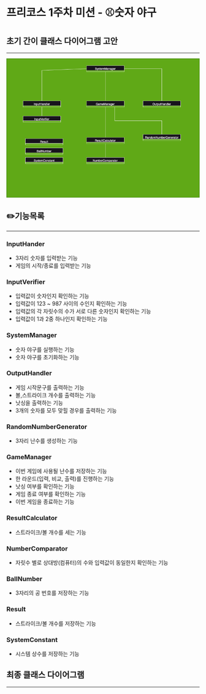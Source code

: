 # 프리코스 1주차 미션 - ⚾️숫자 야구

## 초기 간이 클래스 다이어그램 고안

---

![클래스다이어그램v1.png](images%2F%ED%81%B4%EB%9E%98%EC%8A%A4%EB%8B%A4%EC%9D%B4%EC%96%B4%EA%B7%B8%EB%9E%A8v1.png)

## ✏️기능목록

---
### InputHander
- 3자리 숫자를 입력받는 기능
- 게임의 시작/종료를 입력받는 기능

### InputVerifier
- 입력값이 숫자인지 확인하는 기능
- 입력값이 123 ~ 987 사이의 수인지 확인하는 기능
- 입력값의 각 자릿수의 수가 서로 다른 숫자인지 확인하는 기능
- 입력값이 1과 2중 하나인지 확인하는 기능

### SystemManager
- 숫자 야구를 실행하는 기능
- 숫자 야구를 초기화하는 기능

### OutputHandler
- 게임 시작문구를 출력하는 기능
- 볼,스트라이크 개수를 출력하는 기능
- 낫싱을 출력하는 기능
- 3개의 숫자를 모두 맞힐 경우를 출력하는 기능

### RandomNumberGenerator
- 3자리 난수를 생성하는 기능

### GameManager
- 이번 게임에 사용될 난수를 저장하는 기능
- 한 라운드(입력, 비교, 출력)를 진행하는 기능
- 낫싱 여부를 확인하는 기능
- 게임 종료 여부를 확인하는 기능
- 이번 게임을 종료하는 기능

### ResultCalculator
- 스트라이크/볼 개수를 세는 기능

### NumberComparator
- 자릿수 별로 상대방(컴퓨터)의 수와 입력값이 동일한지 확인하는 기능


### BallNumber
- 3자리의 공 번호를 저장하는 기능

### Result
- 스트라이크/볼 개수를 저장하는 기능

### SystemConstant
- 시스템 상수를 저장하는 기능

## 최종 클래스 다이어그램

---